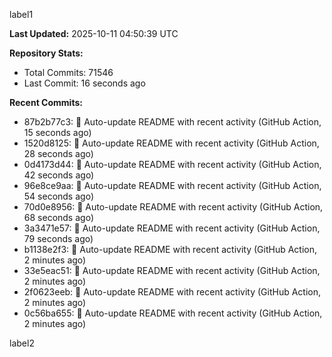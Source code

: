 
label1 
<!-- ACTIVITY_START -->
**Last Updated:** 2025-10-11 04:50:39 UTC

**Repository Stats:**
- Total Commits: 71546
- Last Commit: 16 seconds ago

**Recent Commits:**
- 87b2b77c3: 🤖 Auto-update README with recent activity (GitHub Action, 15 seconds ago)
- 1520d8125: 🤖 Auto-update README with recent activity (GitHub Action, 28 seconds ago)
- 0d4173d44: 🤖 Auto-update README with recent activity (GitHub Action, 42 seconds ago)
- 96e8ce9aa: 🤖 Auto-update README with recent activity (GitHub Action, 54 seconds ago)
- 70d0e8956: 🤖 Auto-update README with recent activity (GitHub Action, 68 seconds ago)
- 3a3471e57: 🤖 Auto-update README with recent activity (GitHub Action, 79 seconds ago)
- b1138e2f3: 🤖 Auto-update README with recent activity (GitHub Action, 2 minutes ago)
- 33e5eac51: 🤖 Auto-update README with recent activity (GitHub Action, 2 minutes ago)
- 2f0623eeb: 🤖 Auto-update README with recent activity (GitHub Action, 2 minutes ago)
- 0c56ba655: 🤖 Auto-update README with recent activity (GitHub Action, 2 minutes ago)
<!-- ACTIVITY_END -->

label2
